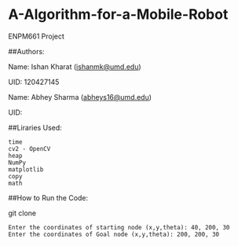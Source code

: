 # A-Algorithm-for-a-Mobile-Robot
ENPM661 Project


##Authors:

Name: Ishan Kharat (ishanmk@umd.edu)


UID: 120427145

Name: Abhey Sharma (abheys16@umd.edu)


UID: 

##Liraries Used:

    time
    cv2 - OpenCV
    heap
    NumPy
    matplotlib
    copy
    math



##How to Run the Code:

git clone

    Enter the coordinates of starting node (x,y,theta): 40, 200, 30
    Enter the coordinates of Goal node (x,y,theta): 200, 200, 30
    
